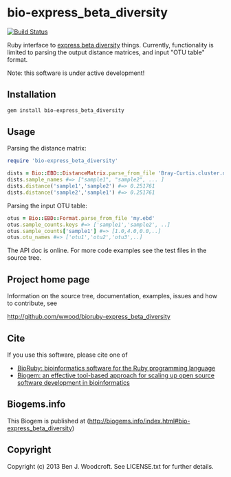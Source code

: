 # bio-express_beta_diversity

[![Build Status](https://secure.travis-ci.org/wwood/bioruby-express_beta_diversity.png)](http://travis-ci.org/wwood/bioruby-express_beta_diversity)

Ruby interface to [express beta diversity](https://github.com/dparks1134/ExpressBetaDiversity) things. Currently, functionality is limited to parsing the output distance matrices, and input "OTU table" format.

Note: this software is under active development!

## Installation

```sh
gem install bio-express_beta_diversity
```

## Usage

Parsing the distance matrix:
```ruby
require 'bio-express_beta_diversity'

dists = Bio::EBD::DistanceMatrix.parse_from_file 'Bray-Curtis.cluster.diss'
dists.sample_names #=> ["sample1", "sample2", ... ]
dists.distance('sample1','sample2') #=> 0.251761
dists.distance('sample2','sample1') #=> 0.251761

```

Parsing the input OTU table:
```ruby
otus = Bio::EBD::Format.parse_from_file 'my.ebd'
otus.sample_counts.keys #=> ['sample1','sample2', ..]
otus.sample_counts['sample1'] #=> [1.0,4.0,0.0,..]
otus.otu_names #=> ['otu1','otu2','otu3',..]
```

The API doc is online. For more code examples see the test files in
the source tree.

## Project home page

Information on the source tree, documentation, examples, issues and
how to contribute, see

  http://github.com/wwood/bioruby-express_beta_diversity

## Cite

If you use this software, please cite one of

* [BioRuby: bioinformatics software for the Ruby programming language](http://dx.doi.org/10.1093/bioinformatics/btq475)
* [Biogem: an effective tool-based approach for scaling up open source software development in bioinformatics](http://dx.doi.org/10.1093/bioinformatics/bts080)

## Biogems.info

This Biogem is published at (http://biogems.info/index.html#bio-express_beta_diversity)

## Copyright

Copyright (c) 2013 Ben J. Woodcroft. See LICENSE.txt for further details.

